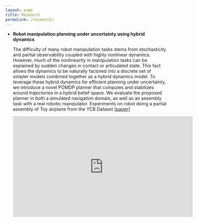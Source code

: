 ```yaml
---
layout: page
title: Research
permalink: /research/
---
```

<div class="toc">
  <ul class="texts">  
    <li class="text-title">
      <b> Robot manipulation planning under uncertainty using hybrid dynamics </b>
      	<p> The difficulty of many robot manipulation tasks stems from stochasticity and partial observability coupled with highly nonlinear dynamics. However, much of the nonlinearity in manipulation tasks can be explained by sudden changes in contact or articulated state. This fact allows the dynamics to be naturally factored into a discrete set of simpler models combined together as a hybrid dynamics model. To leverage these hybrid dynamics for efficient planning under uncertainty, we introduce a novel POMDP planner that computes and stabilizes around trajectories in a hybrid belief space. We evaluate the proposed planner in both a simulated navigation domain, as well as an assembly task with a real robotic manipulator. Experiments on robot doing a partial assembly of Toy airplane from the YCB Dataset <a href="/files/hblqr_icra_18.pdf" target="_blank"> [paper]</a> </p> 
     	 <iframe width="560" height="315" src="https://www.youtube.com/watch?v=V6dWaFBvKTM" frameborder="0" allowfullscreen></iframe>
    </li>
  </ul>
</div>